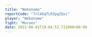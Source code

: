 ```yaml
---
title: "Nekonome"
reportCode: "7rC4GqTLR3pgZQxc"
player: "Nekonome"
fight: "Moroes"
date: 2021-08-01T19:04:53.731000+00:00
---
```

